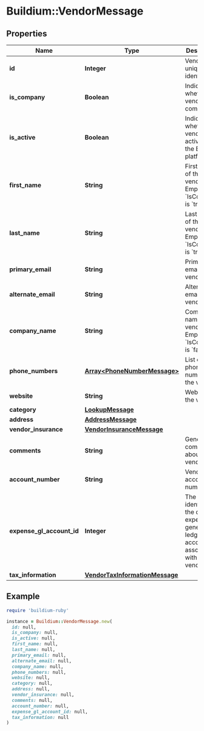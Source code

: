 # Buildium::VendorMessage

## Properties

| Name | Type | Description | Notes |
| ---- | ---- | ----------- | ----- |
| **id** | **Integer** | Vendor unique identifier. | [optional] |
| **is_company** | **Boolean** | Indicates whether the vendor is a company. | [optional] |
| **is_active** | **Boolean** | Indicates whether the vendor is active within the Buildium platform. | [optional] |
| **first_name** | **String** | First name of the vendor. Empty if &#x60;IsCompany&#x60; is &#x60;true&#x60;. | [optional] |
| **last_name** | **String** | Last name of the vendor. Empty if &#x60;IsCompany&#x60; is &#x60;true&#x60;. | [optional] |
| **primary_email** | **String** | Primary email for the vendor. | [optional] |
| **alternate_email** | **String** | Alternate email for the vendor. | [optional] |
| **company_name** | **String** | Company name for the vendor. Empty if &#x60;IsCompany&#x60; is &#x60;false&#x60; | [optional] |
| **phone_numbers** | [**Array&lt;PhoneNumberMessage&gt;**](PhoneNumberMessage.md) | List of phone numbers for the vendor. | [optional] |
| **website** | **String** | Website of the vendor. | [optional] |
| **category** | [**LookupMessage**](LookupMessage.md) |  | [optional] |
| **address** | [**AddressMessage**](AddressMessage.md) |  | [optional] |
| **vendor_insurance** | [**VendorInsuranceMessage**](VendorInsuranceMessage.md) |  | [optional] |
| **comments** | **String** | General comments about the vendor. | [optional] |
| **account_number** | **String** | Vendor account number. | [optional] |
| **expense_gl_account_id** | **Integer** | The unique identifier of the default expense general ledger account to associate with the vendor. | [optional] |
| **tax_information** | [**VendorTaxInformationMessage**](VendorTaxInformationMessage.md) |  | [optional] |

## Example

```ruby
require 'buildium-ruby'

instance = Buildium::VendorMessage.new(
  id: null,
  is_company: null,
  is_active: null,
  first_name: null,
  last_name: null,
  primary_email: null,
  alternate_email: null,
  company_name: null,
  phone_numbers: null,
  website: null,
  category: null,
  address: null,
  vendor_insurance: null,
  comments: null,
  account_number: null,
  expense_gl_account_id: null,
  tax_information: null
)
```

